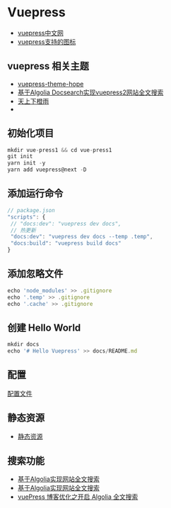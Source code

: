 # Vuepress

- [vuepress中文网](https://v2.vuepress.vuejs.org/zh)
- [vuepress支持的图标](https://www.webfx.com/tools/emoji-cheat-sheet/)

## vuepress 相关主题

- [vuepress-theme-hope](https://vuepress-theme-hope.github.io/v2/zh/)
- [基于Algolia Docsearch实现vuepress2网站全文搜索](https://zhuanlan.zhihu.com/p/560633533)
- [天上下橙雨](https://rainmic1019.github.io/)
- [](https://www.liuyuxin.site/)

## 初始化项目

``` js
mkdir vue-press1 && cd vue-press1
git init
yarn init -y
yarn add vuepress@next -D
```

## 添加运行命令

``` js
// package.json
"scripts": {
 // "docs:dev": "vuepress dev docs",
 // 热更新
 "docs:dev": "vuepress dev docs --temp .temp",
 "docs:build": "vuepress build docs"
}
```

## 添加忽略文件

``` js
echo 'node_modules' >> .gitignore
echo '.temp' >> .gitignore
echo '.cache' >> .gitignore
```

## 创建 Hello World

``` js
mkdir docs
echo '# Hello Vuepress' >> docs/README.md
```

## 配置

[配置文件](https://v2.vuepress.vuejs.org/zh/guide/configuration.html#%E9%85%8D%E7%BD%AE%E6%96%87%E4%BB%B6)

## 静态资源

- [静态资源](https://v2.vuepress.vuejs.org/zh/guide/assets.html)

## 搜索功能

- [基于Algolia实现网站全文搜索](https://rainmic1019.github.io/blog/other/algolia_docsearch.html#_1-%E5%89%8D%E8%A8%80)
- [基于Algolia实现网站全文搜索](https://blog.csdn.net/weixin_40026797/article/details/126063524)
- [vuePress 博客优化之开启 Algolia 全文搜索](https://www.cnblogs.com/yayujs/p/15982507.html)
